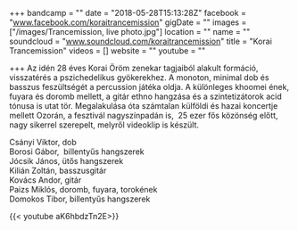 +++
bandcamp = ""
date = "2018-05-28T15:13:28Z"
facebook = "www.facebook.com/koraitrancemission"
gigDate = ""
images = ["/images/Trancemission, live photo.jpg"]
location = ""
name = ""
soundcloud = "www.soundcloud.com/koraitrancemission"
title = "Korai Trancemission"
videos = []
website = ""
youtube = ""

+++
Az idén 28 éves Korai Öröm zenekar tagjaiból alakult formáció, visszatérés a pszichedelikus gyökerekhez. A monoton, minimal dob és basszus feszültségét a percussion játéka oldja. A különleges khoomei ének, fuyara és doromb mellett, a gitár ethno hangzása és a szintetizátorok acid tónusa is utat tör. Megalakulása óta számtalan külföldi és hazai koncertje mellett Ozorán, a fesztivál nagyszínpadán is,  25 ezer fős közönség előtt, nagy sikerrel szerepelt, melyről videoklip is készült.    
  
Csányi Viktor, dob  
Borosi Gábor,  billentyűs hangszerek  
Jócsik János, ütős hangszerek  
Kilián Zoltán, basszusgitár   
Kovács Andor, gitár  
Paizs Miklós, doromb, fuyara, torokének  
Domokos Tibor, billentyűs hangszerek

{{< youtube aK6hbdzTn2E>}}